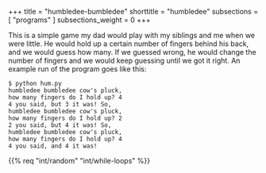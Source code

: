 +++
title = "humbledee-bumbledee"
shorttitle = "humbledee"
subsections = [ "programs" ]
subsections_weight = 0
+++

This is a simple game my dad would play with my siblings and me when we were little.
He would hold up a certain number of fingers behind his back, and we would guess
how many. If we guessed wrong, he would change the number of fingers and we would keep guessing until
we got it right. An example run of the program goes like this:

	$ python hum.py
	humbledee bumbledee cow's pluck,
	how many fingers do I hold up? 4
	4 you said, but 3 it was! So,
	humbledee bumbledee cow's pluck,
	how many fingers do I hold up? 2
	2 you said, but 4 it was! So,
	humbledee bumbledee cow's pluck,
	how many fingers do I hold up? 4
	4 you said, and 4 it was!

{{% req "int/random"
	"int/while-loops" %}}

